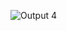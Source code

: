 ![Output 4](https://user-images.githubusercontent.com/94163693/143201188-1ff683aa-acf0-43f6-8a82-fafcc9e6c3f5.png)
